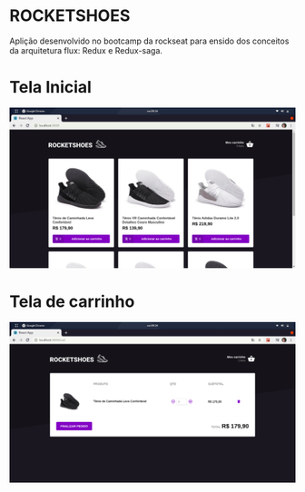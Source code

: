 # ROCKETSHOES

Aplição desenvolvido no bootcamp da rockseat para ensido dos conceitos da arquitetura flux: Redux e Redux-saga.

# Tela Inicial

![telaInicial](src/assets/images/pagina_inicial.png)


# Tela de carrinho

![carrinho](src/assets/images/carrinho.png)